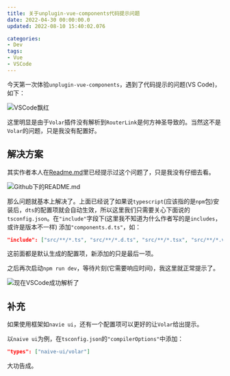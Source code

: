 ```yaml
---
title: 关于unplugin-vue-components代码提示问题
date: 2022-04-30 00:00:00.0
updated: 2022-08-10 15:40:02.076

categories: 
- Dev
tags: 
- Vue
- VSCode
---
```




今天第一次体验`unplugin-vue-components`，遇到了代码提示的问题(VS Code)，如下：

 ![VSCode飘红](image-20220430160849222.png)

这里明显是由于`Volar`插件没有解析到`RouterLink`是何方神圣导致的。当然这不是`Volar`的问题，只是我没有配置好。

## 解决方案

其实作者本人在[Readme.md](https://github.com/antfu/unplugin-vue-components#typescript)里已经提示过这个问题了，只是我没有仔细去看。

 ![Github下的README.md](image-20220430161209538.png)

那么问题就基本上解决了。上面已经说了如果说`typescript`(应该指的是`npm`包)安装后，`dts`的配置项就会自动生效，所以这里我们只需要关心下面说的`tsconfig.json`。在`"include"`字段下(这里我不知道为什么作者写的是`includes`，或许是版本不一样) 添加`"components.d.ts"`，如：

```json
"include": ["src/**/*.ts", "src/**/*.d.ts", "src/**/*.tsx", "src/**/*.vue", "components.d.ts"]
```

这前面都是默认生成的配置项，新添加的只是最后一项。

之后再次启动`npm run dev`，等待片刻(它需要响应时间)，我这里就正常提示了。

 ![现在VSCode成功解析了](image-20220430161604391.png)

## 补充

如果使用框架如`navie ui`，还有一个配置项可以更好的让`Volar`给出提示。

以`naive ui`为例，在`tsconfig.json`的`"compilerOptions"`中添加：

```json
"types": ["naive-ui/volar"]
```

大功告成。